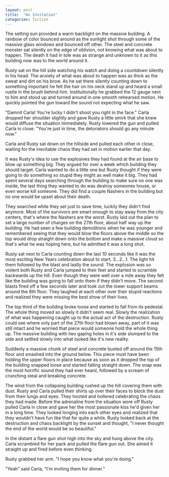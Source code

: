 ```yaml
---
layout: post
title:  "An Invitation"
categories: fiction
---
```


The setting sun provided a warm backlight on the massive building. A rainbow of color bounced around as the sunlight shot through some of the massive glass windows and bounced off other. The steel and concrete monster sat silently on the edge of oblivion, not knowing what was about to happen. The death it had in tole was as strange and unknown to it as this building now was to the world around it.<!-- more -->

Rusty sat on the hill side watching his watch and doing a countdown silently in his head. The anxiety of what was about to happen was as thick as the sweat and dirt on his brow. As he sat there silently counting down to something important he felt the hair on his neck stand up and heard a small rustle in the brush behind him. Institutionally he grabbed the 12 gauge next to him and stood up and turned around in one smooth rehearsed motion. He quickly pointed the gun toward the sound not expecting what he saw.

"Damnit Carla! You're lucky I didn't shoot you right in the face." Carla dropped her shoulder slightly and gave Rusty a little smirk that she knew would diffuse the situation immediately. Rusty lowered the gun and pulled Carla in close. "You're just in time, the detonators should go any minute now." 

Carla and Rusty sat down on the hillside and pulled each other in close, waiting for the inevitable chaos they had set in motion earlier that day.

It was Rusty's idea to use the explosives they had found at the air base to blow up something big. They argued for over a week which building they should target. Carla wanted to do a little one but Rusty thought if they were going to do something so stupid they might as well make it big. They had spent several days searching through the building to make sure no one was inside, the last thing they wanted to do was destroy someones house, or even worse kill someone. They did find a couple Nashers in the building but no one would be upset about their death. 

They searched while they set just to save time, luckily they didn't find anymore. Most of the survivors are smart enough to stay away from the city centers, that's where the Nashers are the worst. Rusty laid out the plan to set a large number of charges on the 27th floor, about half way up the building. He had seen a few building demolitions when he was younger and remembered seeing that they would blow the floors above the middle so the top would drop straight down onto the bottom and make a massive cloud so that's what he was hoping here, but he admitted it was a long shot.

Rusty sat next to Carla counting down the last 10 seconds like it was the most exciting New Years celebration about to start. 3...2...1. The light hit them followed by the blast and lastly the sound. The explosion was so violent both Rusty and Carla jumped to their feet and started to scramble backwards up the hill. Even though they were well over a mile away they felt like the building was going to fall onto them if they didn't move. The second blasts fired off a few seconds later and took out the lower support beams around the 8th floor. They laughed at each other over their stupid reactions and realized they were missing the best show of their lives. 

The top third of the building broke loose and started to fall from its pedestal. The whole thing moved so slowly it didn't seem real. Slowly the realization of what was happening caught up to the actual act of the destruction. Rusty could see where only part of the 27th floor had blown away, part of it was still intact and he worried that piece would someone hold the whole thing up. The massive building with two gaping holes in it's side slumped to the side and settled slowly into what looked like it's new reality. 

Suddenly a massive chunk of steel and concrete busted off around the 15th floor and smashed into the ground below. This piece must have been holding the upper floors in place because as soon as it dropped the top of the building snapped loose and started falling straight down. The snap was the most horrific sound they had ever heard, followed by a scream of crunching steal and breaking concrete. 

The wind from the collapsing building rushed up the hill covering them with dust. Rusty and Carla pulled their shirts up over their faces to block the dust from their lungs and eyes. They hooted and hollered celebrating the chaos they had made. Before the adrenaline from the situation wore off Rusty pulled Carla in close and gave her the most passionate kiss he'd given her in a long time. They looked longing into each other eyes and realized that they wouldn't have fun like that for quite a while. Rusty looked back at the destruction and chaos backlight by the sunset and thought, "I never thought the end of the world would be so beautiful."

In the distant a flare gun shot high into the sky and hung above the city. Carla scrambled for her pack and pulled the flare gun out. She aimed it straight up and fired before even thinking.

Rusty grabbed her arm. "I hope you know what you're doing." 

"Yeah" said Carla, "I'm inviting them for dinner."